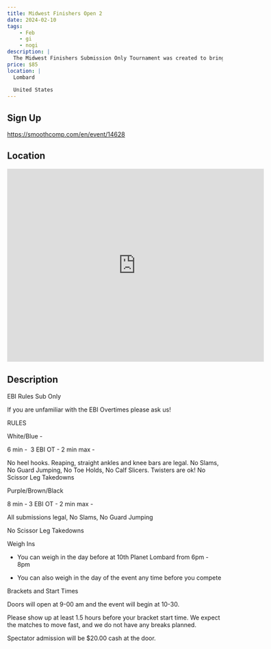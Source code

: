 ```yaml
---
title: Midwest Finishers Open 2
date: 2024-02-10
tags:
    - Feb
    - gi 
    - nogi 
description: |
  The Midwest Finishers Submission Only Tournament was created to bring the excitement of sub-only jiu jitsu, featuring EBI rules, to the MIDWEST
price: $85
location: |
  Lombard
  
  United States
---
```

## Sign Up
https://smoothcomp.com/en/event/14628

## Location
<iframe src="https://www.google.com/maps/embed?pb=!1m18!1m12!1m3!1d12345.6789!2d-88.0208032!3d41.9096220!2m3!1f0!2f0!3f0!3m2!1i1024!2i768!4f13.1!3m3!1m2!1s0x0%3A0x0!2z41.9096220!5e0!3m2!1sen!2sus!4v1234567890" width="600" height="450" style="border:0;" allowfullscreen="" loading="lazy"></iframe>

## Description
EBI Rules Sub Only 


If you are unfamiliar with the EBI Overtimes please ask us! 


RULES 


White/Blue - 


6 min -  3 EBI OT - 2 min max -


No heel hooks. Reaping, straight ankles and knee bars are legal. No Slams, No Guard Jumping, No Toe Holds, No Calf Slicers. Twisters are ok! No Scissor Leg Takedowns 


Purple/Brown/Black  


8 min - 3 EBI OT - 2 min max -  


All submissions legal, No Slams, No Guard Jumping


No Scissor Leg Takedowns 


Weigh Ins


- You can weigh in the day before at 10th Planet Lombard from 6pm - 8pm


- You can also weigh in the day of the event any time before you compete


Brackets and Start Times 


Doors will open at 9-00 am and the event will begin at 10-30.


Please show up at least 1.5 hours before your bracket start time. We expect the matches to move fast, and we do not have any breaks planned. 


Spectator admission will be $20.00 cash at the door.